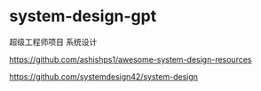 # system-design-gpt
超级工程师项目 系统设计

https://github.com/ashishps1/awesome-system-design-resources

https://github.com/systemdesign42/system-design
